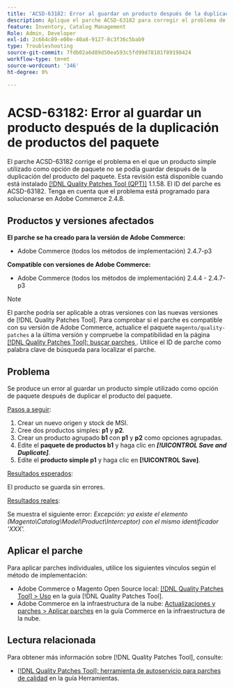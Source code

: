 ```yaml
---
title: 'ACSD-63182: Error al guardar un producto después de la duplicación de productos del paquete'
description: Aplique el parche ACSD-63182 para corregir el problema de Adobe Commerce en el que se produce un error al guardar un producto después de duplicar un producto del paquete con MSI habilitado.
feature: Inventory, Catalog Management
Role: Admin, Developer
exl-id: 2c664c89-e00e-40a8-9127-8c3f36c5bab9
type: Troubleshooting
source-git-commit: 7fdb02a6d89d50ea593c5fd99d78101f89198424
workflow-type: tm+mt
source-wordcount: '346'
ht-degree: 0%

---
```


# ACSD-63182: Error al guardar un producto después de la duplicación de productos del paquete

El parche ACSD-63182 corrige el problema en el que un producto simple utilizado como opción de paquete no se podía guardar después de la duplicación del producto del paquete. Esta revisión está disponible cuando está instalado [[!DNL Quality Patches Tool (QPT)]](/help/tools/quality-patches-tool/quality-patches-tool-to-self-serve-quality-patches.md) 1.1.58. El ID del parche es ACSD-63182. Tenga en cuenta que el problema está programado para solucionarse en Adobe Commerce 2.4.8.

## Productos y versiones afectados

**El parche se ha creado para la versión de Adobe Commerce:**

* Adobe Commerce (todos los métodos de implementación) 2.4.7-p3

**Compatible con versiones de Adobe Commerce:**

* Adobe Commerce (todos los métodos de implementación) 2.4.4 - 2.4.7-p3

>[!NOTE]
>
>El parche podría ser aplicable a otras versiones con las nuevas versiones de [!DNL Quality Patches Tool]. Para comprobar si el parche es compatible con su versión de Adobe Commerce, actualice el paquete `magento/quality-patches` a la última versión y compruebe la compatibilidad en la página [[!DNL Quality Patches Tool]: buscar parches ](https://experienceleague.adobe.com/tools/commerce-quality-patches/index.html?lang=es). Utilice el ID de parche como palabra clave de búsqueda para localizar el parche.

## Problema

Se produce un error al guardar un producto simple utilizado como opción de paquete después de duplicar el producto del paquete.

<u>Pasos a seguir</u>:

1. Crear un nuevo origen y stock de MSI.
1. Cree dos productos simples: **p1** y **p2**.
1. Crear un producto agrupado **b1** con **p1** y **p2** como opciones agrupadas.
1. Edite el **paquete de productos b1** y haga clic en ***[!UICONTROL Save and Duplicate]***.
1. Edite el **producto simple p1** y haga clic en **[!UICONTROL Save]**.

<u>Resultados esperados</u>:

El producto se guarda sin errores.

<u>Resultados reales</u>:

Se muestra el siguiente error:
*Excepción: ya existe el elemento (Magento\Catalog\Model\Product\Interceptor) con el mismo identificador &#39;XXX&#39;.*

## Aplicar el parche

Para aplicar parches individuales, utilice los siguientes vínculos según el método de implementación:

* Adobe Commerce o Magento Open Source local: [[!DNL Quality Patches Tool] > Uso](/help/tools/quality-patches-tool/usage.md) en la guía [!DNL Quality Patches Tool].
* Adobe Commerce en la infraestructura de la nube: [Actualizaciones y parches > Aplicar parches](https://experienceleague.adobe.com/docs/commerce-cloud-service/user-guide/develop/upgrade/apply-patches.html?lang=es) en la guía Commerce en la infraestructura de la nube.

## Lectura relacionada

Para obtener más información sobre [!DNL Quality Patches Tool], consulte:

* [[!DNL Quality Patches Tool]: herramienta de autoservicio para parches de calidad](/help/tools/quality-patches-tool/quality-patches-tool-to-self-serve-quality-patches.md) en la guía Herramientas.
